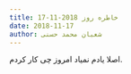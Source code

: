 ```yaml
---
title: خاطره روز 2018-11-17
date: 2018-11-17
author: شعبان محمد حسنی
---
```


اصلا یادم نمیاد امروز چی کار کردم.